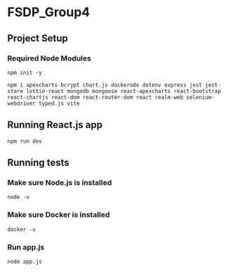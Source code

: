 # FSDP_Group4

## Project Setup

### Required Node Modules
```shell
npm init -y
```

```shell
npm i apexcharts bcrypt chart.js dockerode dotenv express jest jest-stare lottie-react mongodb mongoose react-apexcharts react-bootstrap react-chartjs react-dom react-router-dom react realm-web selenium-webdriver typed.js vite
```

## Running React.js app
```shell
npm run dev
```

## Running tests

### Make sure Node.js is installed
```shell
node -v
```

### Make sure Docker is installed
```shell
docker -v
```

### Run app.js
```shell
node app.js
```
